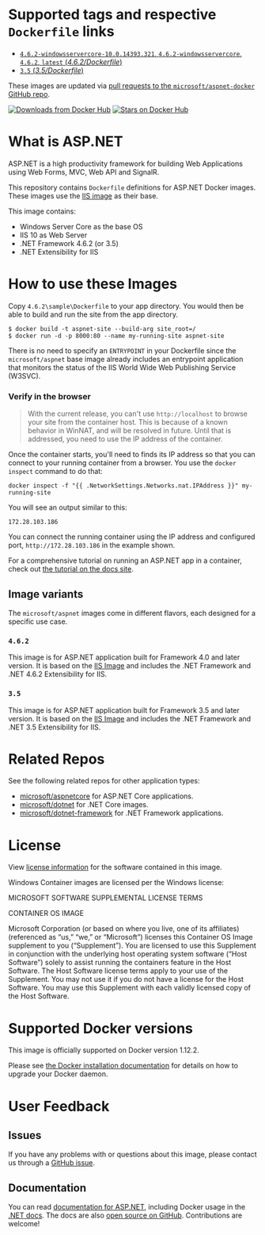 # Supported tags and respective `Dockerfile` links

- [`4.6.2-windowsservercore-10.0.14393.321`, `4.6.2-windowsservercore`, `4.6.2`, `latest` (*4.6.2/Dockerfile*)](https://github.com/Microsoft/aspnet-docker/blob/master/4.6.2/Dockerfile)
- [`3.5` (*3.5/Dockerfile*)](https://github.com/Microsoft/aspnet-docker/blob/master/3.5/Dockerfile)

These images are updated via [pull requests to the `microsoft/aspnet-docker` GitHub repo](https://github.com/microsoft/aspnet-docker/pulls).

[![Downloads from Docker Hub](https://img.shields.io/docker/pulls/microsoft/aspnet.svg)](https://hub.docker.com/r/microsoft/aspnet)
[![Stars on Docker Hub](https://img.shields.io/docker/stars/microsoft/aspnet.svg)](https://hub.docker.com/r/microsoft/aspnet)

# What is ASP.NET

ASP.NET is a high productivity framework for building Web Applications using Web Forms, MVC, Web API and SignalR.

This repository contains `Dockerfile` definitions for ASP.NET Docker images. These images use the [IIS image](https://hub.docker.com/r/microsoft/iis/) as their base.

This image contains:
- Windows Server Core as the base OS
- IIS 10 as Web Server
- .NET Framework 4.6.2 (or 3.5)
- .NET Extensibility for IIS

# How to use these Images

Copy `4.6.2\sample\Dockerfile` to your app directory. You would then be able to build and run the site from the app directory.

```
$ docker build -t aspnet-site --build-arg site_root=/
$ docker run -d -p 8000:80 --name my-running-site aspnet-site
```

There is no need to specify an `ENTRYPOINT` in your Dockerfile since the `microsoft/aspnet` base image already includes an entrypoint application that monitors the status of the IIS World Wide Web Publishing Service (W3SVC).

### Verify in the browser

> With the current release, you can't use `http://localhost` to browse your site from the container host. This is because of a known behavior in WinNAT, and will be resolved in future. Until that is addressed, you need to use the IP address of the container.

Once the container starts, you'll need to finds its IP address so that you can connect to your running container from a browser. You use the `docker inspect` command to do that:

`docker inspect -f "{{ .NetworkSettings.Networks.nat.IPAddress }}" my-running-site`

You will see an output similar to this:

```
172.28.103.186
```

You can connect the running container using the IP address and configured port, `http://172.28.103.186` in the example shown.

For a comprehensive tutorial on running an ASP.NET app in a container, check out [the tutorial on the docs site](https://docs.microsoft.com/en-us/dotnet/articles/framework/docker/aspnetmvc).

## Image variants

The `microsoft/aspnet` images come in different flavors, each designed for a specific use case.

### `4.6.2`

This image is for ASP.NET application built for Framework 4.0 and later version. It is based on the [IIS Image](https://hub.docker.com/r/microsoft/iis/) and includes the .NET Framework and .NET 4.6.2 Extensibility for IIS.

### `3.5`

This image is for ASP.NET application built for Framework 3.5 and later version. It is based on the [IIS Image](https://hub.docker.com/r/microsoft/iis/) and includes the .NET Framework and .NET 3.5 Extensibility for IIS.

# Related Repos

See the following related repos for other application types:

- [microsoft/aspnetcore](https://hub.docker.com/r/microsoft/aspnetcore/) for ASP.NET Core applications.
- [microsoft/dotnet](https://hub.docker.com/r/microsoft/dotnet/) for .NET Core images.
- [microsoft/dotnet-framework](https://hub.docker.com/r/microsoft/dotnet-framework/) for .NET Framework applications.

# License

View [license information](https://www.microsoft.com/net/dotnet_library_license.htm) for the software contained in this image. 

Windows Container images are licensed per the Windows license:

MICROSOFT SOFTWARE SUPPLEMENTAL LICENSE TERMS

CONTAINER OS IMAGE

Microsoft Corporation (or based on where you live, one of its affiliates) (referenced as “us,” “we,” or “Microsoft”) licenses this Container OS Image supplement to you (“Supplement”). You are licensed to use this Supplement in conjunction with the underlying host operating system software (“Host Software”) solely to assist running the containers feature in the Host Software. The Host Software license terms apply to your use of the Supplement. You may not use it if you do not have a license for the Host Software. You may use this Supplement with each validly licensed copy of the Host Software.

# Supported Docker versions

This image is officially supported on Docker version 1.12.2.

Please see [the Docker installation documentation](https://docs.docker.com/installation/) for details on how to upgrade your Docker daemon.

# User Feedback

## Issues

If you have any problems with or questions about this image, please contact us through a [GitHub issue](https://github.com/microsoft/aspnet-docker/issues).

## Documentation

You can read [documentation for ASP.NET](https://asp.net/), including Docker usage in the [.NET docs](https://docs.microsoft.com/en-us/dotnet/articles/framework/docker/aspnetmvc). The docs are also [open source on GitHub](https://github.com/dotnet/core-docs). Contributions are welcome!
